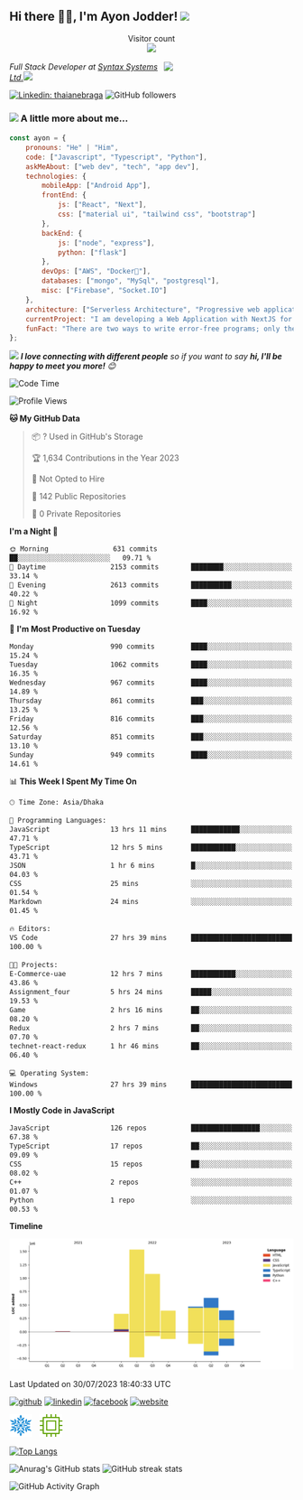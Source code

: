 
<h2>Hi there 👋🏻, I'm Ayon Jodder! <img src="https://media.giphy.com/media/12oufCB0MyZ1Go/giphy.gif" width="50"></h2>

<p align="center"> 
  Visitor count<br>
  <img src="https://profile-counter.glitch.me/AyonJD/count.svg" />
</p>

<img align='right' src="https://media.giphy.com/media/M9gbBd9nbDrOTu1Mqx/giphy.gif" width="230">
<p><em>Full Stack Developer at <a href="#">Syntax Systems Ltd.</a><img src="https://media.giphy.com/media/WUlplcMpOCEmTGBtBW/giphy.gif" width="30"> 
</em></p>

<!-- ![A MERN Stack Developer](https://raw.githubusercontent.com/AyonJD/AyonJD/main/cover.jpg) -->

[![Linkedin: thaianebraga](https://img.shields.io/badge/-ayon-blue?style=flat-square&logo=Linkedin&logoColor=white&link=https://www.linkedin.com/in/ayon-jodder/)](https://www.linkedin.com/in/ayon-jodder/)
![GitHub followers](https://img.shields.io/github/followers/AyonJD?label=Follow&style=social)

### <img src="https://media.giphy.com/media/VgCDAzcKvsR6OM0uWg/giphy.gif" width="50"> A little more about me... 

```javascript
const ayon = {
    pronouns: "He" | "Him",
    code: ["Javascript", "Typescript", "Python"],
    askMeAbout: ["web dev", "tech", "app dev"],
    technologies: {
        mobileApp: ["Android App"],
        frontEnd: {
            js: ["React", "Next"],
            css: ["material ui", "tailwind css", "bootstrap"]
        },
        backEnd: {
            js: ["node", "express"],
            python: ["flask"]
        },
        devOps: ["AWS", "Docker🐳"],
        databases: ["mongo", "MySql", "postgresql"],
        misc: ["Firebase", "Socket.IO"]
    },
    architecture: ["Serverless Architecture", "Progressive web applications", "Single page applications"],
    currentProject: "I am developing a Web Application with NextJS for Syntax Systems Ltd."
    funFact: "There are two ways to write error-free programs; only the third one works"
};
```
<img src="https://media.giphy.com/media/LnQjpWaON8nhr21vNW/giphy.gif" width="60"> <em><b>I love connecting with different people</b> so if you want to say <b>hi, I'll be happy to meet you more!</b> 😊</em>

<!--START_SECTION:waka-->
![Code Time](http://img.shields.io/badge/Code%20Time-458%20hrs%2012%20mins-blue)

![Profile Views](http://img.shields.io/badge/Profile%20Views-2-blue)

**🐱 My GitHub Data** 

> 📦 ? Used in GitHub's Storage 
 > 
> 🏆 1,634 Contributions in the Year 2023
 > 
> 🚫 Not Opted to Hire
 > 
> 📜 142 Public Repositories 
 > 
> 🔑 0 Private Repositories 
 > 
**I'm a Night 🦉** 

```text
🌞 Morning                631 commits         ██░░░░░░░░░░░░░░░░░░░░░░░   09.71 % 
🌆 Daytime                2153 commits        ████████░░░░░░░░░░░░░░░░░   33.14 % 
🌃 Evening                2613 commits        ██████████░░░░░░░░░░░░░░░   40.22 % 
🌙 Night                  1099 commits        ████░░░░░░░░░░░░░░░░░░░░░   16.92 % 
```
📅 **I'm Most Productive on Tuesday** 

```text
Monday                   990 commits         ████░░░░░░░░░░░░░░░░░░░░░   15.24 % 
Tuesday                  1062 commits        ████░░░░░░░░░░░░░░░░░░░░░   16.35 % 
Wednesday                967 commits         ████░░░░░░░░░░░░░░░░░░░░░   14.89 % 
Thursday                 861 commits         ███░░░░░░░░░░░░░░░░░░░░░░   13.25 % 
Friday                   816 commits         ███░░░░░░░░░░░░░░░░░░░░░░   12.56 % 
Saturday                 851 commits         ███░░░░░░░░░░░░░░░░░░░░░░   13.10 % 
Sunday                   949 commits         ████░░░░░░░░░░░░░░░░░░░░░   14.61 % 
```


📊 **This Week I Spent My Time On** 

```text
🕑︎ Time Zone: Asia/Dhaka

💬 Programming Languages: 
JavaScript               13 hrs 11 mins      ████████████░░░░░░░░░░░░░   47.71 % 
TypeScript               12 hrs 5 mins       ███████████░░░░░░░░░░░░░░   43.71 % 
JSON                     1 hr 6 mins         █░░░░░░░░░░░░░░░░░░░░░░░░   04.03 % 
CSS                      25 mins             ░░░░░░░░░░░░░░░░░░░░░░░░░   01.54 % 
Markdown                 24 mins             ░░░░░░░░░░░░░░░░░░░░░░░░░   01.45 % 

🔥 Editors: 
VS Code                  27 hrs 39 mins      █████████████████████████   100.00 % 

🐱‍💻 Projects: 
E-Commerce-uae           12 hrs 7 mins       ███████████░░░░░░░░░░░░░░   43.86 % 
Assignment_four          5 hrs 24 mins       █████░░░░░░░░░░░░░░░░░░░░   19.53 % 
Game                     2 hrs 16 mins       ██░░░░░░░░░░░░░░░░░░░░░░░   08.20 % 
Redux                    2 hrs 7 mins        ██░░░░░░░░░░░░░░░░░░░░░░░   07.70 % 
technet-react-redux      1 hr 46 mins        ██░░░░░░░░░░░░░░░░░░░░░░░   06.40 % 

💻 Operating System: 
Windows                  27 hrs 39 mins      █████████████████████████   100.00 % 
```

**I Mostly Code in JavaScript** 

```text
JavaScript               126 repos           █████████████████░░░░░░░░   67.38 % 
TypeScript               17 repos            ██░░░░░░░░░░░░░░░░░░░░░░░   09.09 % 
CSS                      15 repos            ██░░░░░░░░░░░░░░░░░░░░░░░   08.02 % 
C++                      2 repos             ░░░░░░░░░░░░░░░░░░░░░░░░░   01.07 % 
Python                   1 repo              ░░░░░░░░░░░░░░░░░░░░░░░░░   00.53 % 
```



**Timeline**

![Lines of Code chart](https://raw.githubusercontent.com/AyonJD/AyonJD/master/assets/bar_graph.png)


 Last Updated on 30/07/2023 18:40:33 UTC
<!--END_SECTION:waka-->


[<img src='https://cdn.jsdelivr.net/npm/simple-icons@3.0.1/icons/github.svg' alt='github' height='40'>](https://github.com/AyonJD)  [<img src='https://cdn.jsdelivr.net/npm/simple-icons@3.0.1/icons/linkedin.svg' alt='linkedin' height='40'>](https://www.linkedin.com/in/ayon-jodder/)  [<img src='https://cdn.jsdelivr.net/npm/simple-icons@3.0.1/icons/facebook.svg' alt='facebook' height='40'>](https://www.facebook.com/ayon.jodder.75)  [<img src='https://cdn.jsdelivr.net/npm/simple-icons@3.0.1/icons/icloud.svg' alt='website' height='40'>](https://ayon-jodder-portfolio.web.app/)  

<a href='https://archiveprogram.github.com/'><img src='https://raw.githubusercontent.com/acervenky/animated-github-badges/master/assets/acbadge.gif' width='40' height='40'></a> <a href='https://docs.github.com/en/developers'><img src='https://raw.githubusercontent.com/acervenky/animated-github-badges/master/assets/devbadge.gif' width='40' height='40'></a> 

[![Top Langs](https://github-readme-stats.vercel.app/api/top-langs/?username=AyonJD&theme=cobalt)](https://github.com/anuraghazra/github-readme-stats)

![Anurag's GitHub stats](https://github-readme-stats.vercel.app/api?username=AyonJD&show_icons=true&theme=cobalt) ![GitHub streak stats](https://github-readme-streak-stats.herokuapp.com/?user=AyonJD&theme=cobalt)  

![GitHub Activity Graph](https://activity-graph.herokuapp.com/graph?username=AyonJD&theme=cobalt)  




